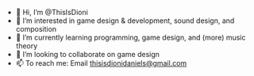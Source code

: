 - 👋 Hi, I’m @ThisIsDioni
- 👀 I’m interested in game design & development, sound design, and composition
- 🌱 I’m currently learning programming, game design, and (more) music theory
- 💞️ I’m looking to collaborate on game design
- 📫 To reach me:     Email thisisdionidaniels@gmail.com

<!---
ThisIsDioni/ThisIsDioni is a ✨ special ✨ repository because its `README.md` (this file) appears on your GitHub profile.
You can click the Preview link to take a look at your changes.
--->

